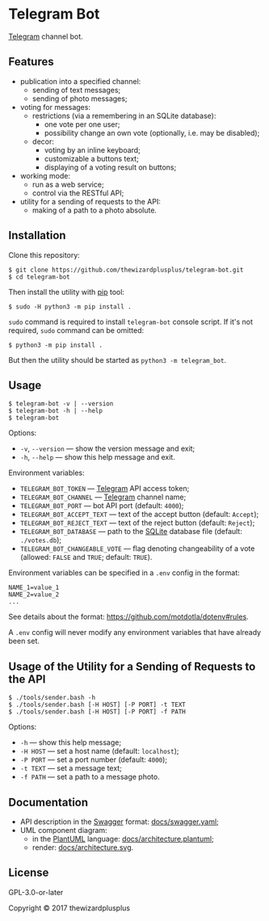 # Telegram Bot

[Telegram](https://telegram.org/) channel bot.

## Features

- publication into a specified channel:
  - sending of text messages;
  - sending of photo messages;
- voting for messages:
  - restrictions (via a remembering in an SQLite database):
    - one vote per one user;
    - possibility change an own vote (optionally, i.e. may be disabled);
  - decor:
    - voting by an inline keyboard;
    - customizable a buttons text;
    - displaying of a voting result on buttons;
- working mode:
  - run as a web service;
  - control via the RESTful API;
- utility for a sending of requests to the API:
  - making of a path to a photo absolute.

## Installation

Clone this repository:

```
$ git clone https://github.com/thewizardplusplus/telegram-bot.git
$ cd telegram-bot
```

Then install the utility with [pip](https://pip.pypa.io/) tool:

```
$ sudo -H python3 -m pip install .
```

`sudo` command is required to install `telegram-bot` console script. If it's not required, `sudo` command can be omitted:

```
$ python3 -m pip install .
```

But then the utility should be started as `python3 -m telegram_bot`.

## Usage

```
$ telegram-bot -v | --version
$ telegram-bot -h | --help
$ telegram-bot
```

Options:

- `-v`, `--version` &mdash; show the version message and exit;
- `-h`, `--help` &mdash; show this help message and exit.

Environment variables:

- `TELEGRAM_BOT_TOKEN` &mdash; [Telegram](https://telegram.org/) API access token;
- `TELEGRAM_BOT_CHANNEL` &mdash; [Telegram](https://telegram.org/) channel name;
- `TELEGRAM_BOT_PORT` &mdash; bot API port (default: `4000`);
- `TELEGRAM_BOT_ACCEPT_TEXT` &mdash; text of the accept button (default: `Accept`);
- `TELEGRAM_BOT_REJECT_TEXT` &mdash; text of the reject button (default: `Reject`);
- `TELEGRAM_BOT_DATABASE` &mdash; path to the [SQLite](https://www.sqlite.org/) database file (default: `./votes.db`);
- `TELEGRAM_BOT_CHANGEABLE_VOTE` &mdash; flag denoting changeability of a vote (allowed: `FALSE` and `TRUE`; default: `TRUE`).

Environment variables can be specified in a `.env` config in the format:

```
NAME_1=value_1
NAME_2=value_2
...
```

See details about the format: https://github.com/motdotla/dotenv#rules.

A `.env` config will never modify any environment variables that have already been set.

## Usage of the Utility for a Sending of Requests to the API

```
$ ./tools/sender.bash -h
$ ./tools/sender.bash [-H HOST] [-P PORT] -t TEXT
$ ./tools/sender.bash [-H HOST] [-P PORT] -f PATH
```

Options:

- `-h` &mdash; show this help message;
- `-H HOST` &mdash; set a host name (default: `localhost`);
- `-P PORT` &mdash; set a port number (default: `4000`);
- `-t TEXT` &mdash; set a message text;
- `-f PATH` &mdash; set a path to a message photo.

## Documentation

- API description in the [Swagger](http://swagger.io/) format: [docs/swagger.yaml](docs/swagger.yaml);
- UML component diagram:
  - in the [PlantUML](https://plantuml.com/) language: [docs/architecture.plantuml](docs/architecture.plantuml);
  - render: [docs/architecture.svg](docs/architecture.svg).

## License

GPL-3.0-or-later

Copyright &copy; 2017 thewizardplusplus
